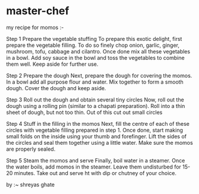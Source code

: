 # master-chef

my recipe for momos :-

 Step 1 Prepare the vegetable stuffing
To prepare this exotic delight, first prepare the vegetable filling. To do so finely chop onion, garlic, ginger, mushroom, tofu, cabbage and cilantro. Once done mix all these vegetables in a bowl. Add soy sauce in the bowl and toss the vegetables to combine them well. Keep aside for further use.

Step 2 Prepare the dough
Next, prepare the dough for covering the momos. In a bowl add all purpose flour and water. Mix together to form a smooth dough. Cover the dough and keep aside.

Step 3 Roll out the dough and obtain several tiny circles
Now, roll out the dough using a rolling pin (similar to a chapati preparation). Roll into a thin sheet of dough, but not too thin. Out of this cut out small circles

Step 4 Stuff in the filling in the momos
Next, fill the centre of each of these circles with vegetable filling prepared in step 1. Once done, start making small folds on the inside using your thumb and forefinger. Lift the sides of the circles and seal them together using a little water. Make sure the momos are properly sealed.

Step 5 Steam the momos and serve
Finally, boil water in a steamer. Once the water boils, add momos in the steamer. Leave them undisturbed for 15-20 minutes. Take out and serve ht with dip or chutney of your choice.

by :~ shreyas ghate
